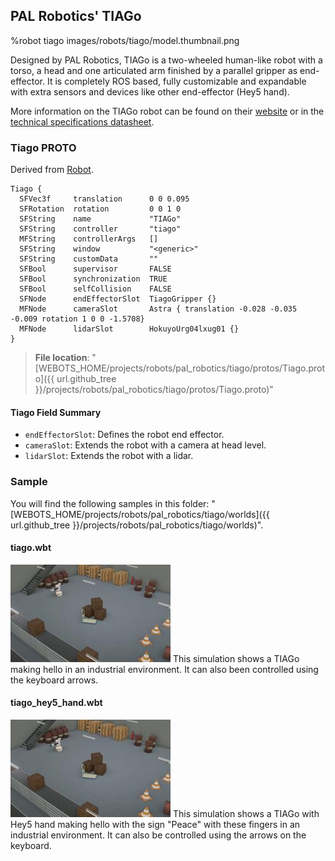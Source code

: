 ## PAL Robotics' TIAGo

%robot tiago images/robots/tiago/model.thumbnail.png

Designed by PAL Robotics, TIAGo is a two-wheeled human-like robot with a torso, a head and one articulated arm finished by a parallel gripper as end-effector.
It is completely ROS based, fully customizable and expandable with extra sensors and devices like other end-effector (Hey5 hand).

More information on the TIAGo robot can be found on their [website](http://pal-robotics.com/robots/tiago/) or in the [technical specifications datasheet](https://pal-robotics.com/wp-content/uploads/2022/04/Datasheet_TIAGo.pdf).

### Tiago PROTO

Derived from [Robot](../reference/robot.md).

```
Tiago {
  SFVec3f     translation      0 0 0.095
  SFRotation  rotation         0 0 1 0
  SFString    name             "TIAGo"
  SFString    controller       "tiago"
  MFString    controllerArgs   []
  SFString    window           "<generic>"
  SFString    customData       ""
  SFBool      supervisor       FALSE
  SFBool      synchronization  TRUE
  SFBool      selfCollision    FALSE
  SFNode      endEffectorSlot  TiagoGripper {}
  MFNode      cameraSlot       Astra { translation -0.028 -0.035 -0.009 rotation 1 0 0 -1.5708}
  MFNode      lidarSlot        HokuyoUrg04lxug01 {}
}
```

> **File location**: "[WEBOTS\_HOME/projects/robots/pal\_robotics/tiago/protos/Tiago.proto]({{ url.github_tree }}/projects/robots/pal_robotics/tiago/protos/Tiago.proto)"

#### Tiago Field Summary

- `endEffectorSlot`:  Defines the robot end effector.
- `cameraSlot`:  Extends the robot with a camera at head level.
- `lidarSlot`: Extends the robot with a lidar.

### Sample

You will find the following samples in this folder: "[WEBOTS\_HOME/projects/robots/pal\_robotics/tiago/worlds]({{ url.github_tree }}/projects/robots/pal_robotics/tiago/worlds)".

#### tiago.wbt

![tiago.wbt.png](images/robots/tiago/tiago.wbt.thumbnail.jpg) This simulation shows a TIAGo making hello in an industrial environment.
It can also been controlled using the keyboard arrows.

#### tiago\_hey5\_hand.wbt

![tiago\_hey5\_hand.wbt.png](images/robots/tiago/tiago_hey5_hand.wbt.thumbnail.jpg) This simulation shows a TIAGo with Hey5 hand making hello with the sign "Peace" with these fingers in an industrial environment.
It can also be controlled using the arrows on the keyboard.
